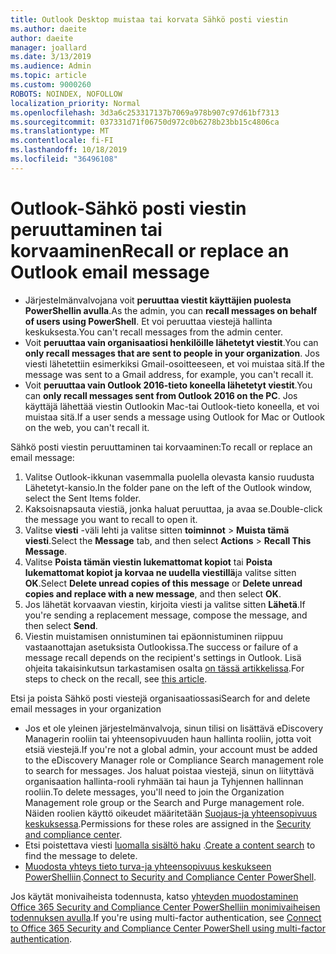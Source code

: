 ```yaml
---
title: Outlook Desktop muistaa tai korvata Sähkö posti viestin
ms.author: daeite
author: daeite
manager: joallard
ms.date: 3/13/2019
ms.audience: Admin
ms.topic: article
ms.custom: 9000260
ROBOTS: NOINDEX, NOFOLLOW
localization_priority: Normal
ms.openlocfilehash: 3d3a6c253317137b7069a978b907c97d61bf7313
ms.sourcegitcommit: 037331d71f06750d972c0b6278b23bb15c4806ca
ms.translationtype: MT
ms.contentlocale: fi-FI
ms.lasthandoff: 10/18/2019
ms.locfileid: "36496108"
---
```

# <a name="recall-or-replace-an-outlook-email-message"></a><span data-ttu-id="658da-102">Outlook-Sähkö posti viestin peruuttaminen tai korvaaminen</span><span class="sxs-lookup"><span data-stu-id="658da-102">Recall or replace an Outlook email message</span></span>

- <span data-ttu-id="658da-103">Järjestelmänvalvojana voit **peruuttaa viestit käyttäjien puolesta PowerShellin avulla**.</span><span class="sxs-lookup"><span data-stu-id="658da-103">As the admin, you can **recall messages on behalf of users using PowerShell**.</span></span> <span data-ttu-id="658da-104">Et voi peruuttaa viestejä hallinta keskuksesta.</span><span class="sxs-lookup"><span data-stu-id="658da-104">You can't recall messages from the admin center.</span></span>
- <span data-ttu-id="658da-105">Voit **peruuttaa vain organisaatiosi henkilöille lähetetyt viestit**.</span><span class="sxs-lookup"><span data-stu-id="658da-105">You can **only recall messages that are sent to people in your organization**.</span></span> <span data-ttu-id="658da-106">Jos viesti lähetettiin esimerkiksi Gmail-osoitteeseen, et voi muistaa sitä.</span><span class="sxs-lookup"><span data-stu-id="658da-106">If the message was sent to a Gmail address, for example, you can't recall it.</span></span>
- <span data-ttu-id="658da-107">Voit **peruuttaa vain Outlook 2016-tieto koneella lähetetyt viestit**.</span><span class="sxs-lookup"><span data-stu-id="658da-107">You can **only recall messages sent from Outlook 2016 on the PC**.</span></span> <span data-ttu-id="658da-108">Jos käyttäjä lähettää viestin Outlookin Mac-tai Outlook-tieto koneella, et voi muistaa sitä.</span><span class="sxs-lookup"><span data-stu-id="658da-108">If a user sends a message using Outlook for Mac or Outlook on the web, you can't recall it.</span></span>

<span data-ttu-id="658da-109">Sähkö posti viestin peruuttaminen tai korvaaminen:</span><span class="sxs-lookup"><span data-stu-id="658da-109">To recall or replace an email message:</span></span>

1. <span data-ttu-id="658da-110">Valitse Outlook-ikkunan vasemmalla puolella olevasta kansio ruudusta Lähetetyt-kansio.</span><span class="sxs-lookup"><span data-stu-id="658da-110">In the folder pane on the left of the Outlook window, select the Sent Items folder.</span></span>
1. <span data-ttu-id="658da-111">Kaksoisnapsauta viestiä, jonka haluat peruuttaa, ja avaa se.</span><span class="sxs-lookup"><span data-stu-id="658da-111">Double-click the message you want to recall to open it.</span></span>
1. <span data-ttu-id="658da-112">Valitse **viesti** -väli lehti ja valitse sitten **toiminnot** > **Muista tämä viesti**.</span><span class="sxs-lookup"><span data-stu-id="658da-112">Select the **Message** tab, and then select **Actions** > **Recall This Message**.</span></span>
1. <span data-ttu-id="658da-113">Valitse **Poista tämän viestin lukemattomat kopiot** tai **Poista lukemattomat kopiot ja korvaa ne uudella viestillä**ja valitse sitten **OK**.</span><span class="sxs-lookup"><span data-stu-id="658da-113">Select **Delete unread copies of this message** or **Delete unread copies and replace with a new message**, and then select **OK**.</span></span>
1. <span data-ttu-id="658da-114">Jos lähetät korvaavan viestin, kirjoita viesti ja valitse sitten **Lähetä**.</span><span class="sxs-lookup"><span data-stu-id="658da-114">If you're sending a replacement message, compose the message, and then select **Send**.</span></span>
1. <span data-ttu-id="658da-115">Viestin muistamisen onnistuminen tai epäonnistuminen riippuu vastaanottajan asetuksista Outlookissa.</span><span class="sxs-lookup"><span data-stu-id="658da-115">The success or failure of a message recall depends on the recipient's settings in Outlook.</span></span> <span data-ttu-id="658da-116">Lisä ohjeita takaisinkutsun tarkastamisen osalta [on tässä artikkelissa](https://support.office.com/article/35027f88-d655-4554-b4f8-6c0729a723a0).</span><span class="sxs-lookup"><span data-stu-id="658da-116">For steps to check on the recall, see [this article](https://support.office.com/article/35027f88-d655-4554-b4f8-6c0729a723a0).</span></span>

<span data-ttu-id="658da-117">Etsi ja poista Sähkö posti viestejä organisaatiossasi</span><span class="sxs-lookup"><span data-stu-id="658da-117">Search for and delete email messages in your organization</span></span>

- <span data-ttu-id="658da-118">Jos et ole yleinen järjestelmänvalvoja, sinun tilisi on lisättävä eDiscovery Managerin rooliin tai yhteensopivuuden haun hallinta rooliin, jotta voit etsiä viestejä.</span><span class="sxs-lookup"><span data-stu-id="658da-118">If you're not a global admin, your account must be added to the eDiscovery Manager role or Compliance Search management role to search for messages.</span></span> <span data-ttu-id="658da-119">Jos haluat poistaa viestejä, sinun on liityttävä organisaation hallinta-rooli ryhmään tai haun ja Tyhjennen hallinnan rooliin.</span><span class="sxs-lookup"><span data-stu-id="658da-119">To delete messages, you'll need to join the Organization Management role group or the Search and Purge management role.</span></span> <span data-ttu-id="658da-120">Näiden roolien käyttö oikeudet määritetään [Suojaus-ja yhteensopivuus keskuksessa](https://go.microsoft.com/fwlink/?linkid=2083731).</span><span class="sxs-lookup"><span data-stu-id="658da-120">Permissions for these roles are assigned in the [Security and compliance center](https://go.microsoft.com/fwlink/?linkid=2083731).</span></span>
- <span data-ttu-id="658da-121">Etsi poistettava viesti [luomalla sisältö haku](https://docs.microsoft.com/office365/securitycompliance/content-search) .</span><span class="sxs-lookup"><span data-stu-id="658da-121">[Create a content search](https://docs.microsoft.com/office365/securitycompliance/content-search) to find the message to delete.</span></span>
- <span data-ttu-id="658da-122">[Muodosta yhteys tieto turva-ja yhteensopivuus keskukseen PowerShelliin](https://docs.microsoft.com/powershell/exchange/office-365-scc/connect-to-scc-powershell/connect-to-scc-powershell?view=exchange-ps).</span><span class="sxs-lookup"><span data-stu-id="658da-122">[Connect to Security and Compliance Center PowerShell](https://docs.microsoft.com/powershell/exchange/office-365-scc/connect-to-scc-powershell/connect-to-scc-powershell?view=exchange-ps).</span></span>

<span data-ttu-id="658da-123">Jos käytät monivaiheista todennusta, katso [yhteyden muodostaminen Office 365 Security and Compliance Center PowerShelliin monimivaiheisen todennuksen avulla](https://docs.microsoft.com/powershell/exchange/office-365-scc/connect-to-scc-powershell/mfa-connect-to-scc-powershell?view=exchange-ps).</span><span class="sxs-lookup"><span data-stu-id="658da-123">If you're using multi-factor authentication, see [Connect to Office 365 Security and Compliance Center PowerShell using multi-factor authentication](https://docs.microsoft.com/powershell/exchange/office-365-scc/connect-to-scc-powershell/mfa-connect-to-scc-powershell?view=exchange-ps).</span></span>